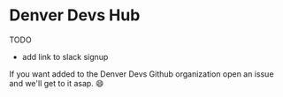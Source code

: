 # Denver Devs Hub

TODO
  - add link to slack signup

If you want added to the Denver Devs Github organization open an issue and
we'll get to it asap. :smile:
